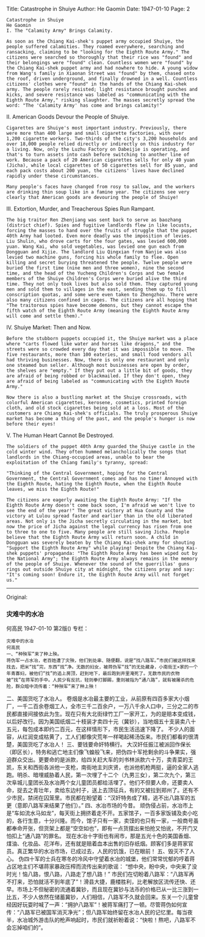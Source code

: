Title: Catastrophe in Shuiye
Author: He Gaomin
Date: 1947-01-10
Page: 2

    Catastrophe in Shuiye
    He Gaomin
    I. The "Calamity Army" Brings Calamity.

    As soon as the Chiang Kai-shek's puppet army occupied Shuiye, the people suffered calamities. They roamed everywhere, searching and ransacking, claiming to be "looking for the Eighth Route Army." The citizens were searched so thoroughly that their rice was "found" and their belongings were "found" clean. Countless women were "found" by the Chiang Kai-shek puppet army and had nowhere to hide. A young widow from Wang's family in Xiaonan Street was "found" by them, chased onto the roof, driven underground, and finally drowned in a well. Countless citizens' clothes were "found" in the hands of the Chiang Kai-shek army. The people rarely resisted; light resistance brought punches and kicks, and severe resistance was labeled as "communicating with the Eighth Route Army," risking slaughter. The masses secretly spread the word: "The 'Calamity Army' has come and brings calamity!"
  II. American Goods Devour the People of Shuiye.

    Cigarettes are Shuiye's most important industry. Previously, there were more than 400 large and small cigarette factories, with over 1,200 cigarette workers. Two-thirds of the city's 3,200 households and over 18,000 people relied directly or indirectly on this industry for a living. Now, only the Luzhu Factory on Dabeijie is operating, and that's to turn assets into cash before switching to another line of work. Because a pack of 20 American cigarettes sells for only 40 yuan (Jicha), while local cigarettes of 50 cigarettes sell for 85 yuan, and each pack costs about 200 yuan, the citizens' lives have declined rapidly under these circumstances.

    Many people's faces have changed from rosy to sallow, and the workers are drinking thin soup like in a famine year. The citizens see very clearly that American goods are devouring the people of Shuiye!
  III. Extortion, Murder, and Treacherous Spies Run Rampant.

    The big traitor Ren Zhenjiang was sent back to serve as baozhang (district chief). Spies and fugitive landlords flew in like locusts, forcing the masses to hand over the fruits of struggle that the puppet 40th Army had looted. Even more deadly was the imposition of levies. Liu Shulin, who drove carts for the four gates, was levied 600,000 yuan. Wang Kai, who sold vegetables, was levied one gun each from Dongguan and Xijie. The landlord Liu Qingxian from Nanjie was also levied two machine guns, forcing his whole family to flee. Open killing and secret burying threatened the people. Twelve people were buried the first time (nine men and three women), nine the second time, and the head of the Yucheng Children's Corps and two female members of the Shuiye Children's Corps were buried alive the third time. They not only took lives but also sold them. They captured young men and sold them to villages in the east, sending them up to fill conscription quotas, and some were even taken to Zhengzhou. There were also many citizens confined in cages. The citizens are all hoping that "The traitorous spies have become demons, but they cannot escape the fifth watch of the Eighth Route Army (meaning the Eighth Route Army will come and settle them)."
  IV. Shuiye Market: Then and Now.

    Before the stubborn puppets occupied it, the Shuiye market was a place where "carts flowed like water and horses like dragons," and the streets were so crowded every day that it was impossible to move. The five restaurants, more than 100 eateries, and small food vendors all had thriving businesses. Now, there is only one restaurant and only one steamed bun seller. Although most businesses are open by order, the shelves are "empty." If they put out a little bit of goods, they are afraid of being robbed or blackmailed. If they don't open, they are afraid of being labeled as "communicating with the Eighth Route Army."

    Now there is also a bustling market at the Shuiye crossroads, with colorful American cigarettes, kerosene, cosmetics, printed foreign cloth, and old stock cigarettes being sold at a loss. Most of the customers are Chiang Kai-shek's officials. The truly prosperous Shuiye market has become a thing of the past, and the people's hunger is now before their eyes!
  V. The Human Heart Cannot Be Destroyed.

    The soldiers of the puppet 40th Army guarded the Shuiye castle in the cold winter wind. They often hummed melancholically the songs that landlords in the Chiang-occupied areas, unable to bear the exploitation of the Chiang family's tyranny, spread:

    "Thinking of the Central Government, hoping for the Central Government, the Central Government comes and has no time! Annoyed with the Eighth Route, hating the Eighth Route, when the Eighth Route leaves, we miss the Eighth Route!"

    The citizens are eagerly awaiting the Eighth Route Army: "If the Eighth Route Army doesn't come back soon, I'm afraid we won't live to see the end of the year!" The great victory at Hua County and the victory at Lulou spread faster and earlier than in the old liberated areas. Not only is the Jicha secretly circulating in the market, but now the price of Jicha against the legal currency has risen from one to three to one to five. Many people are still saving Jicha. People believe that the Eighth Route Army will return soon. A child in Dongguan was severely beaten by the Chiang Kai-shek army for shouting "Support the Eighth Route Army" while playing! Despite the Chiang Kai-shek puppets' propaganda: "The Eighth Route Army has been wiped out by the National Army"; the Eighth Route Army always remains in the memory of the people of Shuiye. Whenever the sound of the guerrillas' guns rings out outside Shuiye city at midnight, the citizens pray and say: "It's coming soon! Endure it, the Eighth Route Army will not forget us."



<hr /> 

Original: 


### 灾难中的水冶
何高民
1947-01-10
第2版()
专栏：

    灾难中的水冶
    何高民
    一、“种殃军”来了种上殃。
    蒋伪军一占水冶，老百姓遭了灾殃，他们到处串、随便翻，说是“找八路军。”市民们被这样找来找去，把米“找”完，东西“找”净。无数的妇女，被蒋伪军“找”的无处藏身，小南街王×家的一个年青寡妇，被他们“找”的追上房顶，赶到地下，最后跑到井里淹死了。无数市民的衣物被“找”在蒋军的手中。人民少有反抗，轻则拳打脚踢，重则被指为“通八路”，就有被屠杀的危险，群众暗中流传着：“种殃军”来了种上殃！
  二、美国货吃了水冶人。
    卷烟是水冶最主要的工业，从前原有四百多家大小烟厂，一千二百余卷烟工人，全市三千二百余户，一万八千余人口中，三分之二的市民都直接间接依此为生。现在只有大北街绿竹工厂一家开工，为的是赔本变成钱，以后好改行。因为美国纸烟二十枝装才卖四十元（冀钞），当地烟五十支装卖八十五元，每包成本即约二百元，在这样情形下，市民生活迅速下降了。
    不少人的面容，从红润变成枯黄了，工人们都像灾荒年一样喝起稀汤饭来。市民们都看的很清楚，美国货吃了水冶人！
  三、要钱要命奸特横行。
    大汉奸任振江被派回作保长（即区长），特务和逃亡地主们像飞蝗般飞来，把伪四十军抢剩余的斗争果实，强迫群众交出。更要命的是派款，给四关赶大车的刘书林派款六十万，卖青菜的王凯，东关和西街各派他一支枪，南街地主刘庆贤，也派他机枪两挺，逼的全家人逃跑。明杀、暗埋威胁着人民，第一次埋了十二个（九男三女），第二次九个，第三次阜城儿童团长及水冶两个女儿童团员都给活埋了。他们不但要人命，还要卖人命，捉去之青壮年，卖给东边村子，送上去顶征兵，有的又被拉到郑州了。还有不少市民，禁闭在囚笼里。市民都在盼望着：“汉奸特务成了精，逃不出八路军的五更（意即八路军来结果了他们）。”
  四、水冶市场的今昔。
    顽伪侵占前，水冶市上是“车如流水马如龙”，每天街上拥挤着走不开。五家馆子，一百多家饭铺及卖小吃的，各行生意，十分兴隆。而今，馆子只有一家，卖馍的也只有一家，一般商号虽都奉命开张，但货架上都是“空空如也”，即有一点货摆出来怕抢又怕讹，不开门又怕扣上“通八路”的罪名。
    现在水冶十字街也有闹市，那是五光十色的美国香烟、煤油、化妆品、花洋布，还有就是赔着血本出售的旧存纸烟。顾客们多是蒋家官员。真正繁华的水冶市场，已成过去，人民的饥饿，已在眼前！
  五、毁灭不了人心。
    伪四十军的士兵在寒冬的冷风中守望着水冶的城堡，他们常常忧郁的哼着蒋占区地主们不堪蒋家暴政压榨而流传出来的歌谣：
    “想中央，盼中央，中央来了没时光！恼八路，恨八路，八路走了想八路！”
    市民们在切盼着八路军：“八路军再不打来，恐怕就活不到年底了”！滑县大捷，鹿楼胜利，比老解放区流传还快、还早。市场上不但秘密的流通着冀钞，而且现在冀钞与法币的价格已从一比三涨到一比五，不少人依然在储蓄冀钞，人们相信，八路军不久就会回来。东关一个儿童曾经因好玩耍时喊了一声：“拥护八路军”！被蒋军痛打了一顿。尽管蒋伪如何宣传：“八路军已被国军消灭净光”；但八路军始终留在水冶人民的记忆里。每当夜半，水冶城外游击队的枪声响起时，市民们就祈盼着说：“快啦！熬吧，八路军不会忘掉咱们的”。
